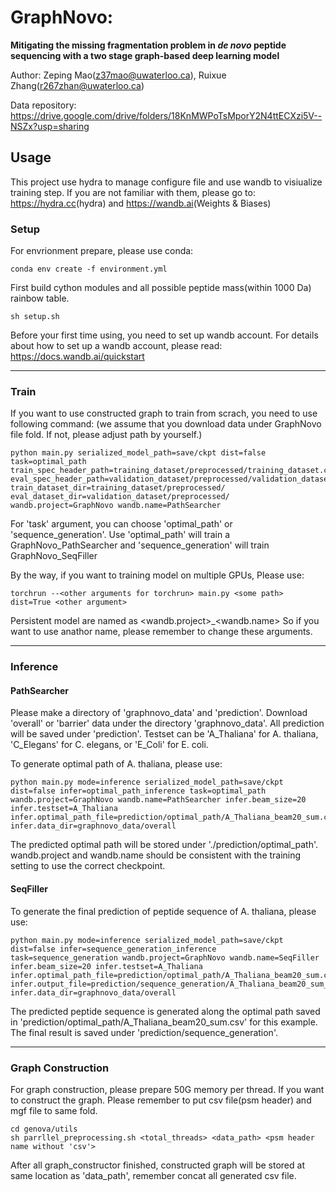 # GraphNovo:

**Mitigating the missing fragmentation problem in _de novo_ peptide sequencing with a two stage graph-based deep learning model**

Author: Zeping Mao(z37mao@uwaterloo.ca), Ruixue Zhang(r267zhan@uwaterloo.ca)

Data repository: <https://drive.google.com/drive/folders/18KnMWPoTsMporY2N4ttECXzi5V--NSZx?usp=sharing>

## Usage
This project use hydra to manage configure file and use wandb to visiualize training step. If you are not familiar with them, please go to: <https://hydra.cc>(hydra) and <https://wandb.ai>(Weights & Biases)

### Setup
For envrionment prepare, please use conda:
~~~
conda env create -f environment.yml
~~~

First build cython modules and all possible peptide mass(within 1000 Da) rainbow table.

~~~
sh setup.sh
~~~

Before your first time using, you need to set up wandb account. For details about how to set up a wandb account, please read: <https://docs.wandb.ai/quickstart>

------
### Train
If you want to use constructed graph to train from scrach, you need to use following command: (we assume that you download data under GraphNovo file fold. If not, please adjust path by yourself.)
~~~
python main.py serialized_model_path=save/ckpt dist=false task=optimal_path train_spec_header_path=training_dataset/preprocessed/training_dataset.csv eval_spec_header_path=validation_dataset/preprocessed/validation_dataset.csv train_dataset_dir=training_dataset/preprocessed/ eval_dataset_dir=validation_dataset/preprocessed/ wandb.project=GraphNovo wandb.name=PathSearcher
~~~
For 'task' argument, you can choose 'optimal_path' or 'sequence_generation'. Use 'optimal_path' will train a GraphNovo_PathSearcher and 'sequence_generation' will train GraphNovo_SeqFiller

By the way, if you want to training model on multiple GPUs, Please use:
~~~
torchrun --<other arguments for torchrun> main.py <some path> dist=True <other argument>
~~~

Persistent model are named as <wandb.project>_<wandb.name> So if you want to use anathor name, please remember to change these arguments.

------
### Inference
#### PathSearcher
Please make a directory of 'graphnovo_data' and 'prediction'. Download 'overall' or 'barrier' data under the directory 'graphnovo_data'. All prediction will be saved under 'prediction'. Testset can be 'A_Thaliana' for A. thaliana, 'C_Elegans' for C. elegans, or 'E_Coli' for E. coli.

To generate optimal path of A. thaliana, please use:
~~~
python main.py mode=inference serialized_model_path=save/ckpt dist=false infer=optimal_path_inference task=optimal_path wandb.project=GraphNovo wandb.name=PathSearcher infer.beam_size=20 infer.testset=A_Thaliana infer.optimal_path_file=prediction/optimal_path/A_Thaliana_beam20_sum.csv infer.data_dir=graphnovo_data/overall
~~~

The predicted optimal path will be stored under './prediction/optimal_path'. wandb.project and wandb.name should be consistent with the training setting to use the correct checkpoint. 

#### SeqFiller
To generate the final prediction of peptide sequence of A. thaliana, please use:
~~~
python main.py mode=inference serialized_model_path=save/ckpt dist=false infer=sequence_generation_inference task=sequence_generation wandb.project=GraphNovo wandb.name=SeqFiller infer.beam_size=20 infer.testset=A_Thaliana infer.optimal_path_file=prediction/optimal_path/A_Thaliana_beam20_sum.csv infer.output_file=prediction/sequence_generation/A_Thaliana_beam20_sum_beam20_sum.csv infer.data_dir=graphnovo_data/overall
~~~

The predicted peptide sequence is generated along the optimal path saved in 'prediction/optimal_path/A_Thaliana_beam20_sum.csv' for this example. The final result is saved under 'prediction/sequence_generation'. 

------
### Graph Construction
For graph construction, please prepare 50G memory per thread. If you want to construct the graph. Please remember to put csv file(psm header) and mgf file to same fold.
~~~
cd genova/utils
sh parrllel_preprocessing.sh <total_threads> <data_path> <psm header name without 'csv'>
~~~

After all graph_constructor finished, constructed graph will be stored at same location as 'data_path', remember concat all generated csv file.



